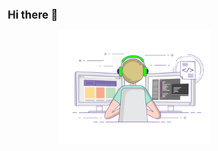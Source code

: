 ## Hi there 👋

<div id="header" align="center">
<img src="https://github.com/Timmi116/Timmi116/blob/main/gif3.gif" alt="The unlimited" width="300">


